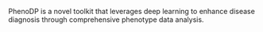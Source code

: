 PhenoDP is a novel toolkit that leverages deep learning to enhance disease diagnosis through comprehensive phenotype data analysis.

